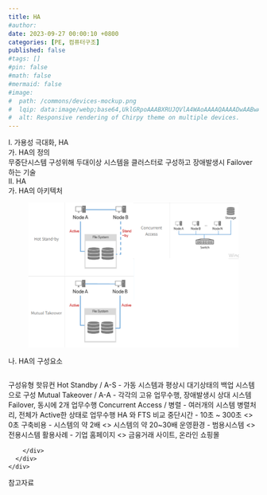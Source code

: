 ```yaml
---
title: HA
#author: 
date: 2023-09-27 00:00:10 +0800
categories: [PE, 컴퓨터구조]
published: false
#tags: []
#pin: false
#math: false
#mermaid: false
#image:
#  path: /commons/devices-mockup.png
#  lqip: data:image/webp;base64,UklGRpoAAABXRUJQVlA4WAoAAAAQAAAADwAABwAAQUxQSDIAAAARL0AmbZurmr57yyIiqE8oiG0bejIYEQTgqiDA9vqnsUSI6H+oAERp2HZ65qP/VIAWAFZQOCBCAAAA8AEAnQEqEAAIAAVAfCWkAALp8sF8rgRgAP7o9FDvMCkMde9PK7euH5M1m6VWoDXf2FkP3BqV0ZYbO6NA/VFIAAAA
#  alt: Responsive rendering of Chirpy theme on multiple devices.
---
```


<div class="post-wrap">
  <div class="para">
    <div class="para-title">
      I. 가용성 극대화, HA
    </div>
    <div class="para-cntnt">
      <div class="para">
        <div class="para-title">
          가. HA의 정의
        </div>
        <div class="para-cntnt">
            무중단시스템 구성위해 두대이상 시스템을 클러스터로 구성하고 장애발생시 Failover 하는 기술 
        </div>
      </div>
    </div>
  </div>
  
  <div class="para">
    <div class="para-title">
      II. HA
    </div>
    <div class="para-cntnt">
      <div class="para">
        <div class="para-title">
          가. HA의 아키텍처
        </div>
        <div class="para-cntnt">
          <figure class="post-figure">
            <img src="/assets/img/posts/HA.png" alt="HA">
<!--            <figcaption>Source: Unveiling the Metaverse: Exploring Emerging Trends, Multifaceted Perspectives, and Future Challenges</figcaption>-->
          </figure>
        </div>
      </div>
      <div class="para">
        <div class="para-title">
          나. HA의 구성요소
        </div>
        <div class="para-cntnt">
          <table class="post-table">
          </table>
          구성유형 핫뮤컨
  Hot Standby / A-S - 가동 시스템과 평상시 대기상태의 백업 시스템으로 구성
  Mutual Takeover / A-A - 각각의 고유 업무수행, 장애발생시 상대 시스템 Failover, 동시에 2개 업무수행
  Concurrent Access / 병렬 - 여러개의 시스템 병렬처리, 전체가 Active한 상태로 업무수행
HA 와 FTS 비교
  중단시간 - 10초 ~ 300초 &lt;&gt; 0초
  구축비용 - 시스템의 약 2배 &lt;&gt; 시스템의 약 20~30배
  운영환경 - 범용시스템 &lt;&gt; 전용시스템
  활용사례 - 기업 홈페이지 &lt;&gt; 금융거래 사이트, 온라인 쇼핑몰

        </div>
      </div>
    </div>
  </div>

  <div class="refr-wrap">
    <div class="refr-title">
        참고자료
    </div>
    <ol class="refr-list">
    <!--    <li>(나현식, 최대선) <a target="_blank" href="https://scienceon.kisti.re.kr/commons/util/originalView.do?cn=JAKO202225948430499&oCn=JAKO202225948430499&dbt=JAKO&journal=NJOU00291864">메타버스 보안 위협 요소 및 대응 방안 검토</a></li>-->
    <!--    <li>(M. Uddin, S. Manickam, H. Ullah, M. Obaidat and A. Dandoush) <a target="_blank" href="https://ieeexplore.ieee.org/abstract/document/10138386">Unveiling the Metaverse: Exploring Emerging Trends, Multifaceted Perspectives, and Future Challenges</a></li>-->
    </ol>
  </div>
</div>
